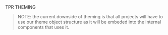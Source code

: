 TPR THEMING

> NOTE: the current downside of theming is that all projects will have to use our theme object structure as it will be embeded into the internal components that uses it.
